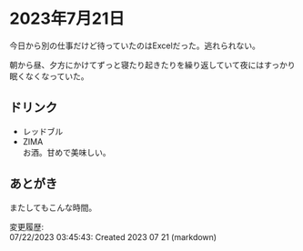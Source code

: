 # 2023年7月21日

今日から別の仕事だけど待っていたのはExcelだった。逃れられない。

朝から昼、夕方にかけてずっと寝たり起きたりを繰り返していて夜にはすっかり眠くなくなっていた。

## ドリンク

- レッドブル
- ZIMA  
お酒。甘めで美味しい。

## あとがき

またしてもこんな時間。

変更履歴:  
07/22/2023 03:45:43: Created 2023 07 21 (markdown)  
